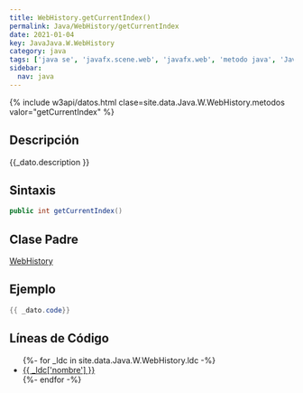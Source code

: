 ```yaml
---
title: WebHistory.getCurrentIndex()
permalink: Java/WebHistory/getCurrentIndex
date: 2021-01-04
key: JavaJava.W.WebHistory
category: java
tags: ['java se', 'javafx.scene.web', 'javafx.web', 'metodo java', 'JavaFX 2.2']
sidebar: 
  nav: java
---
```


{% include w3api/datos.html clase=site.data.Java.W.WebHistory.metodos valor="getCurrentIndex" %}

## Descripción
{{_dato.description }}

## Sintaxis
~~~java
public int getCurrentIndex()
~~~

## Clase Padre
[WebHistory](/Java/WebHistory/)

## Ejemplo
~~~java
{{ _dato.code}}
~~~

## Líneas de Código
<ul>
{%- for _ldc in site.data.Java.W.WebHistory.ldc -%}
   <li>
       <a href="{{_ldc['url'] }}">{{ _ldc['nombre'] }}</a>
   </li>
{%- endfor -%}
</ul>

